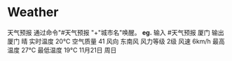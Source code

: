 # Weather
天气预报
通过命令"#天气预报 "+"城市名"唤醒。
**eg.**
输入 #天气预报 厦门
输出 
厦门 晴 
实时温度 20°C
空气质量 41
风向 东南风
风力等级 2级
风速 6km/h
最高温度 27°C
最低温度 19°C
11月21日 周日


